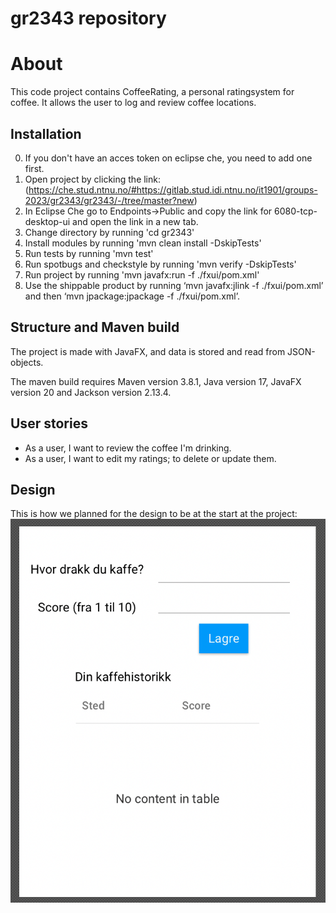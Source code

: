 # gr2343 repository

# About

This code project contains CoffeeRating, a personal ratingsystem for coffee. It allows the user to log and review coffee locations.

## Installation

0. If you don't have an acces token on eclipse che, you need to add one first.
1. Open project by clicking the link: (https://che.stud.ntnu.no/#https://gitlab.stud.idi.ntnu.no/it1901/groups-2023/gr2343/gr2343/-/tree/master?new)
2. In Eclipse Che go to Endpoints->Public and copy the link for 6080-tcp-desktop-ui and open the link in a new tab.
3. Change directory by running 'cd gr2343'
4. Install modules by running 'mvn clean install -DskipTests'
5. Run tests by running 'mvn test'
6. Run spotbugs and checkstyle by running 'mvn verify -DskipTests'
7. Run project by running 'mvn javafx:run -f ./fxui/pom.xml'
8. Use the shippable product by running ‘mvn javafx:jlink -f ./fxui/pom.xml’ and then ‘mvn jpackage:jpackage -f ./fxui/pom.xml’. 

## Structure and Maven build

The project is made with JavaFX, and data is stored and read from JSON-objects.

The maven build requires Maven version 3.8.1, Java version 17, JavaFX version 20 and Jackson version 2.13.4.

## User stories

- As a user, I want to review the coffee I'm drinking.
- As a user, I want to edit my ratings; to delete or update them.

## Design
This is how we planned for the design to be at the start at the project:
![Planned](../docs/images/plan.png)
